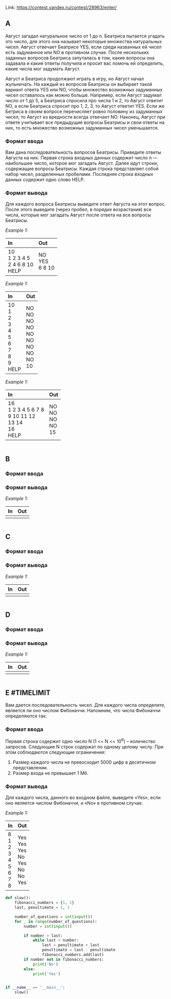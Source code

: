 Link: <https://contest.yandex.ru/contest/28963/enter/>

## A

Август загадал натуральное число от 1 до n. Беатриса пытается угадать это число, для этого она называет некоторые
множества натуральных чисел. Август отвечает Беатрисе YES, если среди названных ей чисел есть задуманное или NO в
противном случае. После нескольких заданных вопросов Беатриса запуталась в том, какие вопросы она задавала и какие
ответы получила и просит вас помочь ей определить, какие числа мог задумать Август.

Август и Беатриса продолжают играть в игру, но Август начал жульничать. На каждый из вопросов Беатрисы он выбирает такой
вариант ответа YES или NO, чтобы множество возможных задуманных чисел оставалось как можно больше. Например, если Август
задумал число от 1 до 5, а Беатриса спросила про числа 1 и 2, то Август ответит NO, а если Беатриса спросит про 1, 2, 3,
то Август ответит YES. Если же Бетриса в своем вопросе перечисляет ровно половину из задуманных чисел, то Август из
вредности всегда отвечает NO. Наконец, Август при ответе учитывает все предыдущие вопросы Беатрисы и свои ответы на них,
то есть множество возможных задуманных чисел уменьшается.

### Формат ввода

Вам дана последовательность вопросов Беатрисы. Приведите ответы Августа на них. Первая строка входных данных содержит
число n — наибольшее число, которое мог загадать Август. Далее идут строки, содержащие вопросы Беатрисы. Каждая строка
представляет собой набор чисел, разделенных пробелами. Последняя строка входных данных содержит одно слово HELP.

### Формат вывода

Для каждого вопроса Беатрисы выведите ответ Августа на этот вопрос. После этого выведите (через пробел, в порядке
возрастания) все числа, которые мог загадать Август после ответа на все вопросы Беатрисы.

<i>Example 1:</i>

| In                                    | Out                 |
|:--------------------------------------|:--------------------|
| 10<br>1 2 3 4 5<br>2 4 6 8 10<br>HELP | NO<br>YES<br>6 8 10 |

<i>Example 1:</i>

| In                                                      | Out                                                      |
|:--------------------------------------------------------|:---------------------------------------------------------|
| 10<br>1<br>2<br>3<br>4<br>5<br>6<br>7<br>8<br>9<br>HELP | NO<br>NO<br>NO<br>NO<br>NO<br>NO<br>NO<br>NO<br>NO<br>10 |

<i>Example 1:</i>

| In                                                         | Out                        |
|:-----------------------------------------------------------|:---------------------------|
| 16<br>1 2 3 4 5 6 7 8<br>9 10 11 12<br>13 14<br>16<br>HELP | NO<br>NO<br>NO<br>NO<br>15 |

```python

```

## B

### Формат ввода

### Формат вывода

<i>Example 1:</i>

| In  | Out |
|:----|:----|
|     |     |

```python

```

## C

### Формат ввода

### Формат вывода

<i>Example 1:</i>

| In  | Out |
|:----|:----|
|     |     |

```python

```

## D

### Формат ввода

### Формат вывода

<i>Example 1:</i>

| In  | Out |
|:----|:----|
|     |     |

```python

```

## E #TIMELIMIT

Вам дается последовательность чисел. Для каждого числа определите, является ли оно числом Фибоначчи. Напомним, что числа
Фибоначчи определяются так:

### Формат ввода

Первая строка содержит одно число N (1 <= N <= 10<sup>6</sup>) – количество запросов. Следующие N строк содержат по
одному целому числу. При этом соблюдаются следующие ограничения:

1. Размер каждого числа не превосходит 5000 цифр в десятичном представлении.
2. Размер входа не превышает 1 Мб.

### Формат вывода

Для каждого числа, данного во входном файле, выведите «Yes», если оно является числом Фибоначчи, и «No» в противном
случае.

<i>Example 1:</i>

| In                                        | Out                                               |
|:------------------------------------------|:--------------------------------------------------|
| 8<br>1<br>2<br>3<br>4<br>5<br>6<br>7<br>8 | Yes<br>Yes<br>Yes<br>No<br>Yes<br>No<br>No<br>Yes |

```python
def slow():
    fibonacci_numbers = {1, 1}
    last, penultimate = 1, 1

    number_of_questions = int(input())
    for _ in range(number_of_questions):
        number = int(input())

        if number > last:
            while last < number:
                last = penultimate + last
                penultimate = last - penultimate
                fibonacci_numbers.add(last)
        if number not in fibonacci_numbers:
            print('No')
        else:
            print('Yes')


if __name__ == '__main__':
    slow()
```